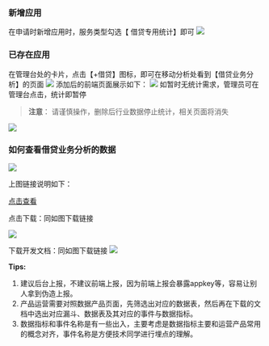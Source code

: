 ### 新增应用
在申请时新增应用时，服务类型勾选【 借贷专用统计】即可
![](http://imgcache.tce.fsphere.cn/static/main.qcloudimg.com/raw/7b80d169ff5217e02351da8e85a934ff.png)
### 已存在应用
在管理台处的卡片，点击【+借贷】图标，即可在移动分析处看到【借贷业务分析】的页面
![](http://imgcache.tce.fsphere.cn/static/main.qcloudimg.com/raw/a56b8ab6e99b82d0d5709692b32aa827.png)
添加后的前端页面展示如下：
![](http://imgcache.tce.fsphere.cn/static/main.qcloudimg.com/raw/4fbb1998a008ac8db0e8dc4e8e99643e.png)
如暂时无统计需求，管理员可在管理台点击，统计即暂停
>**注意**：
>请谨慎操作，删除后行业数据停止统计，相关页面将消失

![](http://imgcache.tce.fsphere.cn/static/main.qcloudimg.com/raw/03046171b78975d59dce65df5e4b0677.png)


### 如何查看借贷业务分析的数据
![](http://imgcache.tce.fsphere.cn/static/main.qcloudimg.com/raw/c92b1f1c9b2ba641641a9775e33a1514.png)

上图链接说明如下：

[点击查看](http://mta.qq.com/mta/businessLoan/ctr_business_loan_funnel?app_id=1)

点击下载：同如图下载链接

![](http://imgcache.tce.fsphere.cn/static/main.qcloudimg.com/raw/79abda97dc92bba4a42f72f804c96ec5.png)

下载开发文档：同如图下载链接
![](http://imgcache.tce.fsphere.cn/static/main.qcloudimg.com/raw/08319863e7f4bc3383440b6894bac9b0.png)

**Tips:**
1. 建议后台上报，不建议前端上报，因为前端上报会暴露appkey等，容易让别人拿到伪造上报。
2. 产品运营需要对照数据产品页面，先筛选出对应的数据表，然后再在下载的文档中选出对应漏斗、数据表及其对应的事件与数据指标。
3. 数据指标和事件名称是有一些出入，主要考虑是数据指标主要和运营产品常用的概念对齐，事件名称是方便技术同学进行埋点的理解。